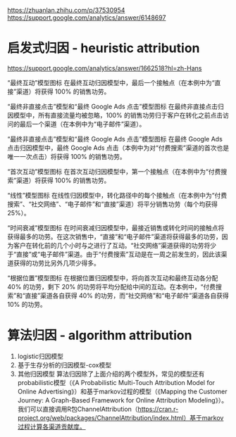 https://zhuanlan.zhihu.com/p/37530954
https://support.google.com/analytics/answer/6148697

# 启发式归因 - heuristic attribution

https://support.google.com/analytics/answer/1662518?hl=zh-Hans

“最终互动”模型图标 在最终互动归因模型中，最后一个接触点（在本例中为“直接”渠道）将获得 100% 的销售功劳。
 
“最终非直接点击”模型和“最终 Google Ads 点击”模型图标 在最终非直接点击归因模型中，所有直接流量均被忽略，100% 的销售功劳归于客户在转化之前点击访问的最后一个渠道（在本例中为“电子邮件”渠道）。
 
“最终非直接点击”模型和“最终 Google Ads 点击”模型图标 在最终 Google Ads 点击归因模型中，最终 Google Ads 点击（本例中为对“付费搜索”渠道的首次也是唯一一次点击）将获得 100% 的销售功劳。
 
“首次互动”模型图标 在首次互动归因模型中，第一个接触点（在本例中为“付费搜索”渠道）将获得 100% 的销售功劳。
 
“线性”模型图标 在线性归因模型中，转化路径中的每个接触点（在本例中为“付费搜索”、“社交网络”、“电子邮件”和“直接”渠道）将平分销售功劳（每个均获得 25%）。
 
“时间衰减”模型图标 在时间衰减归因模型中，最接近销售或转化时间的接触点将获得最多的功劳。在这次销售中，“直接”和“电子邮件”渠道将获得最多的功劳，因为客户在转化前的几个小时与之进行了互动。“社交网络”渠道获得的功劳将少于“直接”或“电子邮件”渠道。由于“付费搜索”互动是在一周之前发生的，因此该渠道获得的功劳比另外几项少得多。
 
“根据位置”模型图标 在根据位置归因模型中，将向首次互动和最终互动各分配 40% 的功劳，剩下 20% 的功劳将平均分配给中间的互动。在本例中，“付费搜索”和“直接”渠道各自获得 40% 的功劳，而“社交网络”和“电子邮件”渠道各自获得 10% 的功劳。


# 算法归因 - algorithm attribution
1. logistic归因模型
2. 基于生存分析的归因模型-cox模型
3. 其他归因模型
算法归因除了上面介绍的两个模型外，常见的模型还有probabilistic模型（《A Probabilistic Multi-Touch
Attribution Model for Online Advertising》）和基于markov过程的模型（《Mapping the Customer Journey: A Graph-Based Framework for Online
Attribution Modeling》）。我们可以直接调用R包ChannelAttribution（https://cran.r-project.org/web/packages/ChannelAttribution/index.html）基于markov过程计算各渠道贡献度。